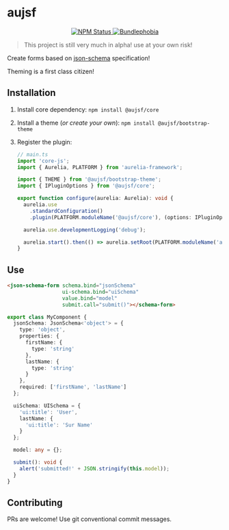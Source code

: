 # aujsf

<p align="center">
  <a href="https://www.npmjs.com/package/@aujsf/core">
    <img alt="NPM Status" src="https://img.shields.io/npm/v/@aujsf/core.svg?style=flat">
  </a>
  <a href="https://bundlephobia.com/result?p=@aujsf/core@0.0.7">
    <img alt="Bundlephobia" src="https://badgen.net/bundlephobia/minzip/@aujsf/core">
  </a>
</p>

> This project is still very much in alpha! use at your own risk!

Create forms based on [json-schema]() specification!

Theming is a first class citizen!

## Installation

1. Install core dependency: `npm install @aujsf/core`
1. Install a theme (*or create your own*): `npm install @aujsf/bootstrap-theme`
1. Register the plugin:  

    ```typescript
    // main.ts
    import 'core-js';
    import { Aurelia, PLATFORM } from 'aurelia-framework';

    import { THEME } from '@aujsf/bootstrap-theme';
    import { IPluginOptions } from '@aujsf/core';

    export function configure(aurelia: Aurelia): void {
      aurelia.use
        .standardConfiguration()
        .plugin(PLATFORM.moduleName('@aujsf/core'), (options: IPluginOptions) => options.defaultTheme = THEME);

      aurelia.use.developmentLogging('debug');

      aurelia.start().then(() => aurelia.setRoot(PLATFORM.moduleName('app')));
    }
    ```

## Use

```html
<json-schema-form schema.bind="jsonSchema" 
                  ui-schema.bind="uiSchema"
                  value.bind="model"
                  submit.call="submit()"></schema-form>
```

```typescript
export class MyComponent {
  jsonSchema: JsonSchema<'object'> = {
    type: 'object',
    properties: {
      firstName: {
        type: 'string'
      },
      lastName: {
        type: 'string'
      }
    },
    required: ['firstName', 'lastName']
  };

  uiSchema: UISchema = {
    'ui:title': 'User',
    lastName: {
      'ui:title': 'Sur Name'
    }
  };

  model: any = {};

  submit(): void {
    alert('submitted!' + JSON.stringify(this.model));
  }
}
```

## Contributing

PRs are welcome! Use git conventional commit messages.
